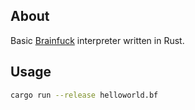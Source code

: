 ## About

Basic [Brainfuck](http://en.wikipedia.org/wiki/Brainfuck) interpreter written in Rust.

## Usage

```bash
cargo run --release helloworld.bf
```
